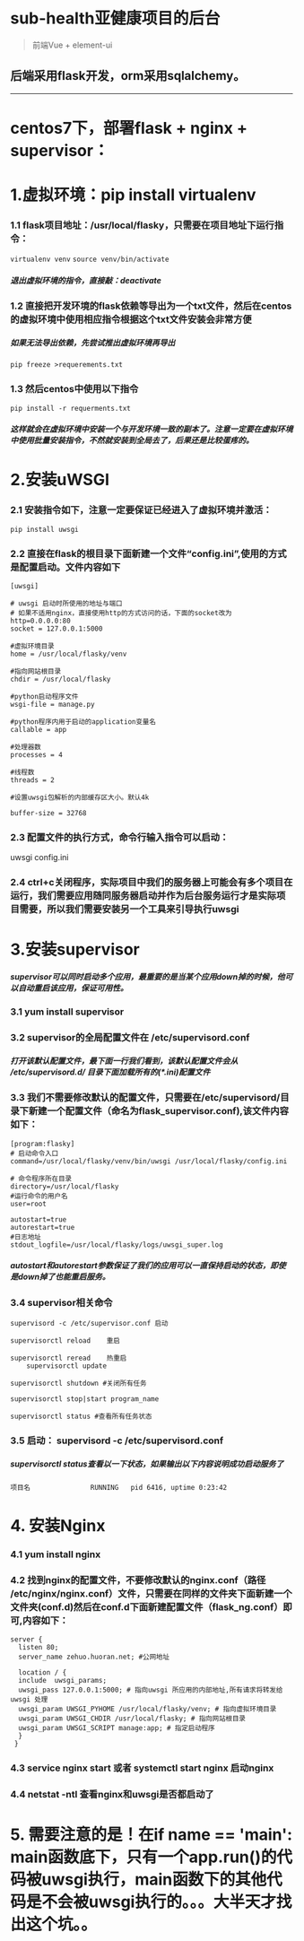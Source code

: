 # sub-health亚健康项目的后台

> 前端Vue + element-ui

## 后端采用flask开发，orm采用sqlalchemy。

---
# centos7下，部署flask + nginx + supervisor：
# 1.虚拟环境：pip install virtualenv
### 1.1 flask项目地址：/usr/local/flasky，只需要在项目地址下运行指令：
`virtualenv venv`
`source venv/bin/activate`
##### 退出虚拟环境的指令，直接敲：deactivate
### 1.2 直接把开发环境的flask依赖等导出为一个txt文件，然后在centos的虚拟环境中使用相应指令根据这个txt文件安装会非常方便
##### 如果无法导出依赖，先尝试推出虚拟环境再导出
`pip freeze >requerements.txt`
### 1.3 然后centos中使用以下指令
`pip install -r requerments.txt`
##### 这样就会在虚拟环境中安装一个与开发环境一致的副本了。注意一定要在虚拟环境中使用批量安装指令，不然就安装到全局去了，后果还是比较蛋疼的。
# 2.安装uWSGI
### 2.1 安装指令如下，注意一定要保证已经进入了虚拟环境并激活：
`pip install uwsgi`
### 2.2 直接在flask的根目录下面新建一个文件“config.ini”,使用的方式是配置启动。文件内容如下
```
[uwsgi]
 
# uwsgi 启动时所使用的地址与端口
# 如果不适用nginx，直接使用http的方式访问的话，下面的socket改为 http=0.0.0.0:80
socket = 127.0.0.1:5000
 
#虚拟环境目录 
home = /usr/local/flasky/venv
 
#指向网站根目录
chdir = /usr/local/flasky
 
#python启动程序文件
wsgi-file = manage.py
 
#python程序内用于启动的application变量名
callable = app
 
#处理器数
processes = 4
 
#线程数
threads = 2
 
#设置uwsgi包解析的内部缓存区大小。默认4k
 
buffer-size = 32768
```
### 2.3 配置文件的执行方式，命令行输入指令可以启动：
uwsgi config.ini
### 2.4 ctrl+c关闭程序，实际项目中我们的服务器上可能会有多个项目在运行，我们需要应用随同服务器启动并作为后台服务运行才是实际项目需要，所以我们需要安装另一个工具来引导执行uwsgi
# 3.安装supervisor
##### supervisor可以同时启动多个应用，最重要的是当某个应用down掉的时候，他可以自动重启该应用，保证可用性。
### 3.1 yum install supervisor
### 3.2 supervisor的全局配置文件在  /etc/supervisord.conf
##### 打开该默认配置文件，最下面一行我们看到，该默认配置文件会从 /etc/supervisord.d/ 目录下面加载所有的(*.ini)配置文件
### 3.3 我们不需要修改默认的配置文件，只需要在/etc/supervisord/目录下新建一个配置文件（命名为flask_supervisor.conf),该文件内容如下：
```
[program:flasky]
# 启动命令入口
command=/usr/local/flasky/venv/bin/uwsgi /usr/local/flasky/config.ini
 
# 命令程序所在目录
directory=/usr/local/flasky
#运行命令的用户名
user=root
 
autostart=true
autorestart=true
#日志地址
stdout_logfile=/usr/local/flasky/logs/uwsgi_super.log
```
##### autostart和autorestart参数保证了我们的应用可以一直保持启动的状态，即使是down掉了也能重启服务。
### 3.4 supervisor相关命令
```
supervisord -c /etc/supervisor.conf 启动

supervisorctl reload 	重启

supervisorctl reread	热重启
	supervisorctl update	

supervisorctl shutdown #关闭所有任务

supervisorctl stop|start program_name

supervisorctl status #查看所有任务状态
```
### 3.5 启动： supervisord -c /etc/supervisord.conf
##### supervisorctl status查看以一下状态，如果输出以下内容说明成功启动服务了
`项目名               RUNNING   pid 6416, uptime 0:23:42`
# 4. 安装Nginx
### 4.1 yum install nginx
### 4.2 找到nginx的配置文件，不要修改默认的nginx.conf（路径 /etc/nginx/nginx.conf）文件，只需要在同样的文件夹下面新建一个文件夹(conf.d)然后在conf.d下面新建配置文件（flask_ng.conf）即可,内容如下：
```
server {
  listen 80;
  server_name zehuo.huoran.net; #公网地址
 
  location / {
  include  uwsgi_params;
  uwsgi_pass 127.0.0.1:5000; # 指向uwsgi 所应用的内部地址,所有请求将转发给uwsgi 处理
  uwsgi_param UWSGI_PYHOME /usr/local/flasky/venv; # 指向虚拟环境目录
  uwsgi_param UWSGI_CHDIR /usr/local/flasky; # 指向网站根目录
  uwsgi_param UWSGI_SCRIPT manage:app; # 指定启动程序
  }
 }
```
### 4.3 service nginx start  或者  systemctl start nginx  启动nginx
### 4.4 netstat -ntl  查看nginx和uwsgi是否都启动了
# 5. 需要注意的是！在if __name__ == '__main__': main函数底下，只有一个app.run()的代码被uwsgi执行，main函数下的其他代码是不会被uwsgi执行的。。。大半天才找出这个坑。。

